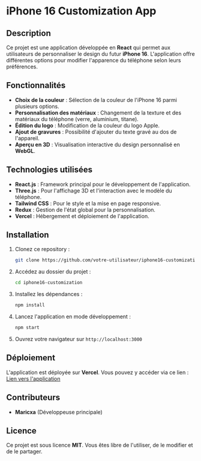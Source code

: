 # iPhone 16 Customization App

## Description
Ce projet est une application développée en **React** qui permet aux utilisateurs de personnaliser le design du futur **iPhone 16**. L'application offre différentes options pour modifier l'apparence du téléphone selon leurs préférences.

## Fonctionnalités
- **Choix de la couleur** : Sélection de la couleur de l'iPhone 16 parmi plusieurs options.
- **Personnalisation des matériaux** : Changement de la texture et des matériaux du téléphone (verre, aluminium, titane).
- **Édition du logo** : Modification de la couleur du logo Apple.
- **Ajout de gravures** : Possibilité d'ajouter du texte gravé au dos de l'appareil.
- **Aperçu en 3D** : Visualisation interactive du design personnalisé en **WebGL**.

## Technologies utilisées
- **React.js** : Framework principal pour le développement de l'application.
- **Three.js** : Pour l'affichage 3D et l'interaction avec le modèle du téléphone.
- **Tailwind CSS** : Pour le style et la mise en page responsive.
- **Redux** : Gestion de l'état global pour la personnalisation.
- **Vercel** : Hébergement et déploiement de l'application.

## Installation
1. Clonez ce repository :
   ```bash
   git clone https://github.com/votre-utilisateur/iphone16-customization.git
   ```
2. Accédez au dossier du projet :
   ```bash
   cd iphone16-customization
   ```
3. Installez les dépendances :
   ```bash
   npm install
   ```
4. Lancez l'application en mode développement :
   ```bash
   npm start
   ```
5. Ouvrez votre navigateur sur `http://localhost:3000`

## Déploiement
L'application est déployée sur **Vercel**. Vous pouvez y accéder via ce lien : [Lien vers l'application](https://iphone16-custom.vercel.app)

## Contributeurs
- **Maricxa** (Développeuse principale)

## Licence
Ce projet est sous licence **MIT**. Vous êtes libre de l'utiliser, de le modifier et de le partager.
